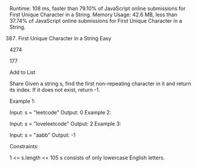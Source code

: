 
Runtime: 108 ms, faster than 79.10% of JavaScript online submissions for First Unique Character in a String.
Memory Usage: 42.6 MB, less than 37.74% of JavaScript online submissions for First Unique Character in a String.



387. First Unique Character in a String
Easy

4274

177

Add to List

Share
Given a string s, find the first non-repeating character in it and return its index. If it does not exist, return -1.

 

Example 1:

Input: s = "leetcode"
Output: 0
Example 2:

Input: s = "loveleetcode"
Output: 2
Example 3:

Input: s = "aabb"
Output: -1
 

Constraints:

1 <= s.length <= 105
s consists of only lowercase English letters.